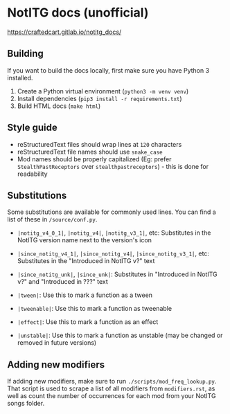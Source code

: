 NotITG docs (unofficial)
========================

https://craftedcart.gitlab.io/notitg_docs/

## Building

If you want to build the docs locally, first make sure you have Python 3 installed.

1. Create a Python virtual environment (`python3 -m venv venv`)
2. Install dependencies (`pip3 install -r requirements.txt`)
3. Build HTML docs (`make html`)

## Style guide

- reStructuredText files should wrap lines at `120` characters
- reStructuredText file names should use `snake_case`
- Mod names should be properly capitalized (Eg: prefer `StealthPastReceptors` over `stealthpastreceptors`) - this is
    done for readability

## Substitutions

Some substitutions are available for commonly used lines. You can find a list of these in `/source/conf.py`.

- `|notitg_v4_0_1|`, `|notitg_v4|`, `|notitg_v3_1|`, etc: Substitutes in the NotITG version name next
    to the version's icon

- `|since_notitg_v4_1|`, `|since_notitg_v4|`, `|since_notitg_v3_1|`, etc: Substitutes in the "Introduced in NotITG v?"
    text

- `|since_notitg_unk|`, `|since_unk|`: Substitutes in "Introduced in NotITG v?" and "Introduced in ???" text

- `|tween|`: Use this to mark a function as a tween

- `|tweenable|`: Use this to mark a function as tweenable

- `|effect|`: Use this to mark a function as an effect

- `|unstable|`: Use this to mark a function as unstable (may be changed or removed in future versions)

## Adding new modifiers

If adding new modifiers, make sure to run `./scripts/mod_freq_lookup.py`. That script is used to scrape a list of all
modifiers from `modifiers.rst`, as well as count the number of occurrences for each mod from your NotITG songs folder.

